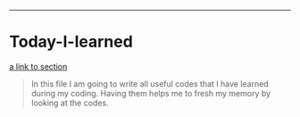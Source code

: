 ***
# Today-I-learned
[a link to section](#section2)
<!--<a href='a link to section 2'></a>-->
<!--saeed-->
<a id="sec_1"></a>
> In this file I am going to write all useful codes that I have learned during my coding. Having them helps me to fresh my memory by looking at the codes.

